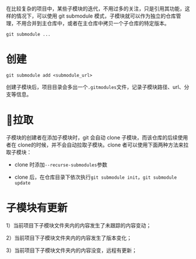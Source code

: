 在比较复杂的项目中，某些子模块的迭代，不用过多的关注，只是引用其功能，这样的情况下，可以使用 git submodule 模式，子模块就可以作为独立的仓库管理，不用合并到主仓库中，或者在主仓库中拷贝一个子仓库的特定版本。

```shell
git submodule ...
```

# 创建

```shell
git submodule add <submodule_url>
```

创建子模块后，项目目录会多出一个`.gitmodules`文件，记录子模块路径、url、分支等信息。

# 拉取

子模块的创建者在添加子模块时，git 会自动 clone 子模块，而该仓库的后续使用者在 clone的时候，并不会自动拉取子模块。clone 者可以使用下面两种方法来拉取子模块：

- clone 时添加`--recurse-submodules`参数

- clone 后，在仓库目录下依次执行`git submodule init`，`git submodule update`

# 子模块有更新

1）当前项目下子模块文件夹内的内容发生了未跟踪的内容变动；

2）当前项目下子模块文件夹内的内容发生了版本变化；

3）当前项目下子模块文件夹内的内容没变，远程有更新；
